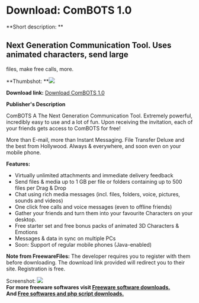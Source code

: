 # Download: ComBOTS 1.0

**Short description: **

## Next Generation Communication Tool. Uses animated characters, send large
files, make free calls, more.

  
**Thumbshot: **![](http://www.freewarefiles.com/screenshot/combots_md.jpg)   
  
**Download link:** [Download ComBOTS 1.0](http://freesoftwares.boysofts.com/ComBOTS_program_30500.html)  
  

**Publisher's Description**  
  

ComBOTS A The Next Generation Communication Tool. Extremely powerful,
incredibly easy to use and a lot of fun. Upon receiving the invitation, each
of your friends gets access to ComBOTS for free!

More than E-mail, more than Instant Messaging. File Transfer Deluxe and the
best from Hollywood. Always & everywhere, and soon even on your mobile phone.

**Features:**

  * Virtually unlimited attachments and immediate delivery feedback 
  * Send files & media up to 1 GB per file or folders containing up to 500 files per Drag & Drop 
  * Chat using rich media messages (incl. files, folders, voice, pictures, sounds and videos) 
  * One click free calls and voice messages (even to offline friends) 
  * Gather your friends and turn them into your favourite Characters on your desktop. 
  * Free starter set and free bonus packs of animated 3D Characters & Emotions 
  * Messages & data in sync on multiple PCs 
  * Soon: Support of regular mobile phones (Java-enabled) 

**Note from FreewareFiles:** The developer requires you to register with them before downloading. The download link provided will redirect you to their site. Registration is free.

  
  
Screenshot: ![](http://www.freewarefiles.com/screenshot/combots.jpg)  
**For more freeware softwares visit [Freeware software downloads.](http://freesoftwares.boysofts.com/)**   
**And [Free softwares and php script downloads.](http://www.boysofts.com/)**

